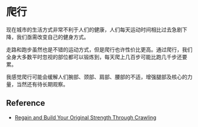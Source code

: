# 爬行

现在城市的生活方式非常不利于人们的健康，人们每天运动时间相比过去急剧下降，我们亟需改变自己的健身方式。

走路和跑步虽然也是不错的运动方式，但是爬行也许性价比更高。通过爬行，我们全身大多数平时忽视的部位都可以锻炼到，每天爬上几百步可能比跑几千步还要累。

我感觉爬行可能会缓解人们腕部、颈部、肩部、腰部的不适，增强腿部及核心的力量，当然还有待长期观察。

## Reference

 - [Regain and Build Your Original Strength Through Crawling](https://breakingmuscle.com/fitness/regain-and-build-your-original-strength-through-crawling)
